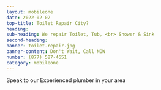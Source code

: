 ```yaml
---
layout: mobileone
date: 2022-02-02
top-title: Toilet Repair City?
heading:   
sub-heading: We repair Toilet, Tub, <br> Shower & Sink  
second-heading: 
banner: toilet-repair.jpg
banner-content: Don't Wait, Call NOW
number: (877) 587-4651
category: mobileone
---
```


Speak to our Experienced plumber in your area